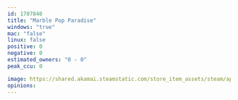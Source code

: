 ```yaml
---
id: 1707840
title: "Marble Pop Paradise"
windows: "true"
mac: "false"
linux: false
positive: 0
negative: 0
estimated_owners: "0 - 0"
peak_ccu: 0

image: https://shared.akamai.steamstatic.com/store_item_assets/steam/apps/1707840/header.jpg?t=1646682691
opinions:
---
```

